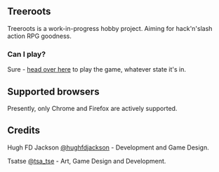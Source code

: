 ## Treeroots

Treeroots is a work-in-progress hobby project.  Aiming for hack'n'slash action RPG goodness.

### Can I play?

Sure - [head over here](http://hughfdjackson.github.com/treeroots) to play the game, whatever state it's in.

## Supported browsers

Presently, only Chrome and Firefox are actively supported.  

## Credits

Hugh FD Jackson [@hughfdjackson](https://twitter.com/#!/hughfdjackson) - Development and Game Design.

Tsatse [@tsa_tse](https://twitter.com/#!/tsa_tse) - Art, Game Design and Development.


